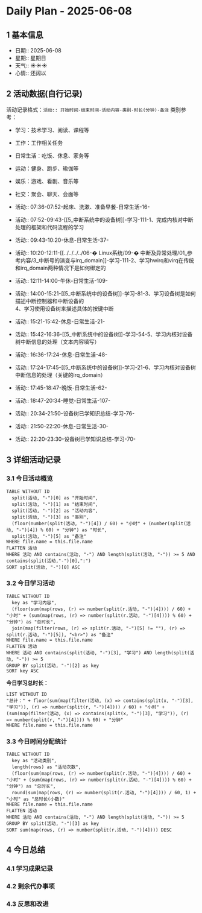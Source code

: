 # Daily Plan - 2025-06-08

## 1 基本信息

- 日期:: 2025-06-08
- 星期:: 星期日
- 天气:: ☀️☀️☀️
- 心情:: 还阔以

## 2 活动数据(自行记录)
活动记录格式：`活动:: 开始时间-结束时间-活动内容-类别-时长(分钟)-备注`
类别参考：
- 学习：技术学习、阅读、课程等
- 工作：工作相关任务
- 日常生活：吃饭、休息、家务等
- 运动：健身、跑步、瑜伽等
- 娱乐：游戏、看剧、音乐等
- 社交：聚会、聊天、会面等

- 活动:: 07:36-07:52-起床、洗漱、准备早餐-日常生活-16-
- 活动:: 07:52-09:43-[[5_中断系统中的设备树]]-学习-111-1、完成内核对中断处理的框架和代码流程的学习
- 活动:: 09:43-10:20-休息-日常生活-37-
- 活动:: 10:20-12:11-[[../../../../06-� Linux系统/09-� 中断及异常处理/01_参考内容/3_中断号的演变与irq_domain]]-学习-111-2、学习hwirq和virq在传统和irq_domain两种情况下是如何绑定的
- 活动:: 12:11-14:00-午休-日常生活-109-
- 活动:: 14:00-15:21-[[5_中断系统中的设备树]]-学习-81-3、学习设备树是如何描述中断控制器和中断设备的<br>4、学习使用设备树来描述具体的按键中断
- 活动:: 15:21-15:42-休息-日常生活-21-
- 活动:: 15:42-16:36-[[5_中断系统中的设备树]]-学习-54-5、学习内核对设备树中断信息的处理（文本内容填写）
- 活动:: 16:36-17:24-休息-日常生活-48-
- 活动:: 17:24-17:45-[[5_中断系统中的设备树]]-学习-21-6、学习内核对设备树中断信息的处理（关键的irq_domain）
- 活动:: 17:45-18:47-晚饭-日常生活-62-
- 活动:: 18:47-20:34-睡觉-日常生活-107-
- 活动:: 20:34-21:50-设备树已学知识总结-学习-76-
- 活动:: 21:50-22:20-休息-日常生活-30-
- 活动:: 22:20-23:30-设备树已学知识总结-学习-70-

## 3 详细活动记录

### 3.1 今日活动概览

```dataview
TABLE WITHOUT ID
  split(活动, "-")[0] as "开始时间",
  split(活动, "-")[1] as "结束时间", 
  split(活动, "-")[2] as "活动内容",
  split(活动, "-")[3] as "类别",
  (floor(number(split(活动, "-")[4]) / 60) + "小时" + (number(split(活动, "-")[4]) % 60) + "分钟") as "时长",
  split(活动, "-")[5] as "备注"
WHERE file.name = this.file.name
FLATTEN 活动
WHERE 活动 AND contains(活动, "-") AND length(split(活动, "-")) >= 5 AND contains(split(活动,"-")[0],":")
SORT split(活动, "-")[0] ASC
```

### 3.2 今日学习活动

```dataview
TABLE WITHOUT ID
  key as "学习内容",
  (floor(sum(map(rows, (r) => number(split(r.活动, "-")[4]))) / 60) + "小时" + (sum(map(rows, (r) => number(split(r.活动, "-")[4]))) % 60) + "分钟") as "总时长",
  join(map(filter(rows, (r) => split(r.活动, "-")[5] != ""), (r) => split(r.活动, "-")[5]), "<br>") as "备注"
WHERE file.name = this.file.name
FLATTEN 活动
WHERE 活动 AND contains(split(活动, "-")[3], "学习") AND length(split(活动, "-")) >= 5
GROUP BY split(活动, "-")[2] as key
SORT key ASC

```

**今日学习总时长：**

```dataview
LIST WITHOUT ID
"总计：" + floor(sum(map(filter(活动, (x) => contains(split(x, "-")[3], "学习")), (r) => number(split(r, "-")[4]))) / 60) + "小时" + (sum(map(filter(活动, (x) => contains(split(x, "-")[3], "学习")), (r) => number(split(r, "-")[4]))) % 60) + "分钟"
WHERE file.name = this.file.name
```

### 3.3 今日时间分配统计

```dataview
TABLE WITHOUT ID
  key as "活动类别",
  length(rows) as "活动次数",
  (floor(sum(map(rows, (r) => number(split(r.活动, "-")[4]))) / 60) + "小时" + (sum(map(rows, (r) => number(split(r.活动, "-")[4]))) % 60) + "分钟") as "总时长",
  round(sum(map(rows, (r) => number(split(r.活动, "-")[4]))) / 60, 1) + "小时" as "总时长(小数)"
WHERE file.name = this.file.name
FLATTEN 活动
WHERE 活动 AND contains(活动, "-") AND length(split(活动, "-")) >= 5
GROUP BY split(活动, "-")[3] as key
SORT sum(map(rows, (r) => number(split(r.活动, "-")[4]))) DESC
```

## 4 今日总结

### 4.1 学习成果记录

### 4.2 剩余代办事项

### 4.3 反思和改进

